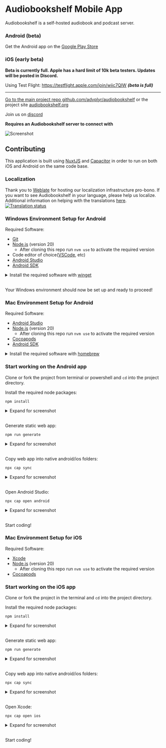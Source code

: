 # Audiobookshelf Mobile App

Audiobookshelf is a self-hosted audiobook and podcast server.

### Android (beta)

Get the Android app on the [Google Play Store](https://play.google.com/store/apps/details?id=com.audiobookshelf.app)

### iOS (early beta)

**Beta is currently full. Apple has a hard limit of 10k beta testers. Updates will be posted in Discord.**

Using Test Flight: https://testflight.apple.com/join/wiic7QIW **_(beta is full)_**

---

[Go to the main project repo github.com/advplyr/audiobookshelf](https://github.com/advplyr/audiobookshelf) or the project site [audiobookshelf.org](https://audiobookshelf.org)

Join us on [discord](https://discord.gg/pJsjuNCKRq)

**Requires an Audiobookshelf server to connect with**

<img alt="Screenshot" src="https://github.com/advplyr/audiobookshelf-app/raw/master/screenshots/DeviceDemoScreens.png" />

## Contributing

This application is built using [NuxtJS](https://nuxtjs.org/) and [Capacitor](https://capacitorjs.com/) in order to run on both iOS and Android on the same code base.

### Localization

Thank you to [Weblate](https://hosted.weblate.org/engage/audiobookshelf/) for hosting our localization infrastructure pro-bono. If you want to see Audiobookshelf in your language, please help us localize. Additional information on helping with the translations [here](https://www.audiobookshelf.org/faq#how-do-i-help-with-translations). <a href="https://hosted.weblate.org/engage/audiobookshelf/"> <img src="https://hosted.weblate.org/widget/audiobookshelf/abs-mobile-app/horizontal-auto.svg" alt="Translation status" /> </a>

### Windows Environment Setup for Android

Required Software:

- [Git](https://git-scm.com/downloads)
 - [Node.js](https://nodejs.org/en/) (version 20)
   - After cloning this repo run `nvm use` to activate the required version
- Code editor of choice([VSCode](https://code.visualstudio.com/download), etc)
- [Android Studio](https://developer.android.com/studio)
- [Android SDK](https://developer.android.com/studio)

<details>
<summary>Install the required software with <a href=(https://docs.microsoft.com/en-us/windows/package-manager/winget/#production-recommended)>winget</a></summary>

<p>
Note: This requires a PowerShell prompt with winget installed.  You should be able to copy and paste the code block to install.  If you use an elevated PowerShell prompt, UAC will not pop up during the installs.

```PowerShell
winget install -e --id Git.Git; `
winget install -e --id Microsoft.VisualStudioCode; `
winget install -e --id  Google.AndroidStudio; `
winget install -e --id OpenJS.NodeJS --version 20.11.0;
```

![](/screenshots/dev_setup_windows_winget.png)

</p>
</details>
<br>

Your Windows environment should now be set up and ready to proceed!

### Mac Environment Setup for Android

Required Software:

- [Android Studio](https://developer.android.com/studio)
- [Node.js](https://nodejs.org/en/) (version 20)
   - After cloning this repo run `nvm use` to activate the required version
- [Cocoapods](https://guides.cocoapods.org/using/getting-started.html#installation)
- [Android SDK](https://developer.android.com/studio)

<details>
<summary>Install the required software with <a href=(https://brew.sh/)>homebrew</a></summary>

<p>

```zsh
brew install android-studio node cocoapods
```

</p>
</details>

### Start working on the Android app

Clone or fork the project from terminal or powershell and `cd` into the project directory.

Install the required node packages:

```shell
npm install
```

<details>
<summary>Expand for screenshot</summary>

![](/screenshots/dev_setup_android_npm_install.png)

</details>
<br>

Generate static web app:

```shell
npm run generate
```

<details>
<summary>Expand for screenshot</summary>

![](/screenshots/dev_setup_android_npm_run.png)

</details>
<br>

Copy web app into native android/ios folders:

```shell
npx cap sync
```

<details>
<summary>Expand for screenshot</summary>

![](/screenshots/dev_setup_android_cap_sync.png)

</details>
<br>

Open Android Studio:

```shell
npx cap open android
```

<details>
<summary>Expand for screenshot</summary>

![](/screenshots/dev_setup_cap_android.png)

</details>
<br>

Start coding!

### Mac Environment Setup for iOS

Required Software:

- [Xcode](https://developer.apple.com/xcode/)
- [Node.js](https://nodejs.org/en/) (version 20)
  - After cloning this repo run `nvm use` to activate the required version
- [Cocoapods](https://guides.cocoapods.org/using/getting-started.html#installation)

### Start working on the iOS app

Clone or fork the project in the terminal and `cd` into the project directory.

Install the required node packages:

```shell
npm install
```

<details>
<summary>Expand for screenshot</summary>

![](/screenshots/dev_setup_ios_npm_install.png)

</details>
<br>

Generate static web app:

```shell
npm run generate
```

<details>
<summary>Expand for screenshot</summary>

![](/screenshots/dev_setup_ios_npm_generate.png)

</details>
<br>

Copy web app into native android/ios folders:

```shell
npx cap sync
```

<details>
<summary>Expand for screenshot</summary>

![](/screenshots/dev_setup_ios_cap_sync.png)

</details>
<br>

Open Xcode:

```shell
npx cap open ios
```

<details>
<summary>Expand for screenshot</summary>

![](/screenshots/dev_setup_ios_cap_open.png)

</details>
<br>

Start coding!
